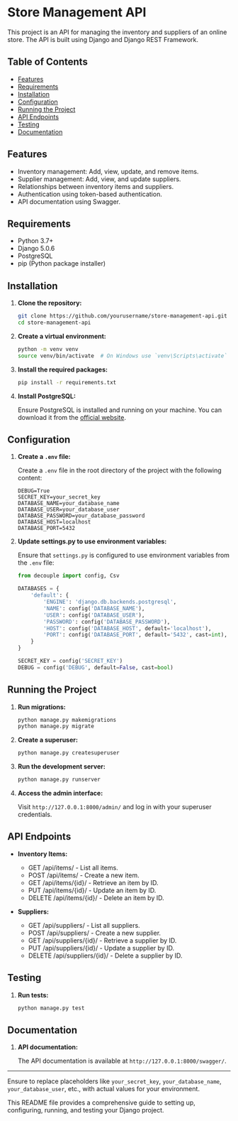 # Store Management API

This project is an API for managing the inventory and suppliers of an online store. The API is built using Django and Django REST Framework.

## Table of Contents

- [Features](#features)
- [Requirements](#requirements)
- [Installation](#installation)
- [Configuration](#configuration)
- [Running the Project](#running-the-project)
- [API Endpoints](#api-endpoints)
- [Testing](#testing)
- [Documentation](#documentation)

## Features

- Inventory management: Add, view, update, and remove items.
- Supplier management: Add, view, and update suppliers.
- Relationships between inventory items and suppliers.
- Authentication using token-based authentication.
- API documentation using Swagger.

## Requirements

- Python 3.7+
- Django 5.0.6
- PostgreSQL
- pip (Python package installer)

## Installation

1. **Clone the repository:**

   ```bash
   git clone https://github.com/yourusername/store-management-api.git
   cd store-management-api
   ```

2. **Create a virtual environment:**

   ```bash
   python -m venv venv
   source venv/bin/activate  # On Windows use `venv\Scripts\activate`
   ```

3. **Install the required packages:**

   ```bash
   pip install -r requirements.txt
   ```

4. **Install PostgreSQL:**

   Ensure PostgreSQL is installed and running on your machine. You can download it from the [official website](https://www.postgresql.org/download/).

## Configuration

1. **Create a `.env` file:**

   Create a `.env` file in the root directory of the project with the following content:

   ```env
   DEBUG=True
   SECRET_KEY=your_secret_key
   DATABASE_NAME=your_database_name
   DATABASE_USER=your_database_user
   DATABASE_PASSWORD=your_database_password
   DATABASE_HOST=localhost
   DATABASE_PORT=5432
   ```

2. **Update settings.py to use environment variables:**

   Ensure that `settings.py` is configured to use environment variables from the `.env` file:

   ```python
   from decouple import config, Csv

   DATABASES = {
       'default': {
           'ENGINE': 'django.db.backends.postgresql',
           'NAME': config('DATABASE_NAME'),
           'USER': config('DATABASE_USER'),
           'PASSWORD': config('DATABASE_PASSWORD'),
           'HOST': config('DATABASE_HOST', default='localhost'),
           'PORT': config('DATABASE_PORT', default='5432', cast=int),
       }
   }

   SECRET_KEY = config('SECRET_KEY')
   DEBUG = config('DEBUG', default=False, cast=bool)
   ```

## Running the Project

1. **Run migrations:**

   ```bash
   python manage.py makemigrations
   python manage.py migrate
   ```

2. **Create a superuser:**

   ```bash
   python manage.py createsuperuser
   ```

3. **Run the development server:**

   ```bash
   python manage.py runserver
   ```

4. **Access the admin interface:**

   Visit `http://127.0.0.1:8000/admin/` and log in with your superuser credentials.

## API Endpoints

- **Inventory Items:**
  - GET /api/items/ - List all items.
  - POST /api/items/ - Create a new item.
  - GET /api/items/{id}/ - Retrieve an item by ID.
  - PUT /api/items/{id}/ - Update an item by ID.
  - DELETE /api/items/{id}/ - Delete an item by ID.

- **Suppliers:**
  - GET /api/suppliers/ - List all suppliers.
  - POST /api/suppliers/ - Create a new supplier.
  - GET /api/suppliers/{id}/ - Retrieve a supplier by ID.
  - PUT /api/suppliers/{id}/ - Update a supplier by ID.
  - DELETE /api/suppliers/{id}/ - Delete a supplier by ID.

## Testing

1. **Run tests:**

   ```bash
   python manage.py test
   ```

## Documentation

1. **API documentation:**

   The API documentation is available at `http://127.0.0.1:8000/swagger/`.

---

Ensure to replace placeholders like `your_secret_key`, `your_database_name`, `your_database_user`, etc., with actual values for your environment.

This README file provides a comprehensive guide to setting up, configuring, running, and testing your Django project.
